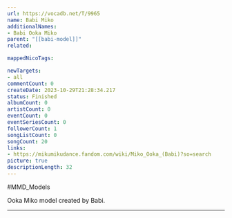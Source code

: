 ```yaml
---
url: https://vocadb.net/T/9965
name: Babi Miko
additionalNames: 
- Babi Ooka Miko
parent: "[[babi-model]]"
related:

mappedNicoTags:

newTargets:
- all
commentCount: 0
createDate: 2023-10-29T21:28:34.217
status: Finished
albumCount: 0
artistCount: 0
eventCount: 0
eventSeriesCount: 0
followerCount: 1
songListCount: 0
songCount: 20
links: 
- https://mikumikudance.fandom.com/wiki/Miko_Ooka_(Babi)?so=search
picture: true
descriptionLength: 32
---
```


#MMD_Models

Ooka Miko model created by Babi.

---

